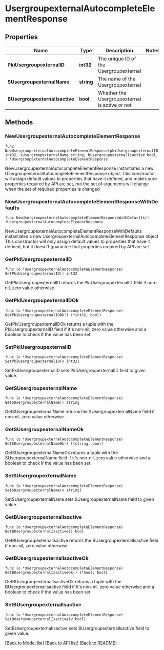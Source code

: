 # UsergroupexternalAutocompleteElementResponse

## Properties

Name | Type | Description | Notes
------------ | ------------- | ------------- | -------------
**PkiUsergroupexternalID** | **int32** | The unique ID of the Usergroupexternal | 
**SUsergroupexternalName** | **string** | The name of the Usergroupexternal | 
**BUsergroupexternalIsactive** | **bool** | Whether the Usergroupexternal is active or not | 

## Methods

### NewUsergroupexternalAutocompleteElementResponse

`func NewUsergroupexternalAutocompleteElementResponse(pkiUsergroupexternalID int32, sUsergroupexternalName string, bUsergroupexternalIsactive bool, ) *UsergroupexternalAutocompleteElementResponse`

NewUsergroupexternalAutocompleteElementResponse instantiates a new UsergroupexternalAutocompleteElementResponse object
This constructor will assign default values to properties that have it defined,
and makes sure properties required by API are set, but the set of arguments
will change when the set of required properties is changed

### NewUsergroupexternalAutocompleteElementResponseWithDefaults

`func NewUsergroupexternalAutocompleteElementResponseWithDefaults() *UsergroupexternalAutocompleteElementResponse`

NewUsergroupexternalAutocompleteElementResponseWithDefaults instantiates a new UsergroupexternalAutocompleteElementResponse object
This constructor will only assign default values to properties that have it defined,
but it doesn't guarantee that properties required by API are set

### GetPkiUsergroupexternalID

`func (o *UsergroupexternalAutocompleteElementResponse) GetPkiUsergroupexternalID() int32`

GetPkiUsergroupexternalID returns the PkiUsergroupexternalID field if non-nil, zero value otherwise.

### GetPkiUsergroupexternalIDOk

`func (o *UsergroupexternalAutocompleteElementResponse) GetPkiUsergroupexternalIDOk() (*int32, bool)`

GetPkiUsergroupexternalIDOk returns a tuple with the PkiUsergroupexternalID field if it's non-nil, zero value otherwise
and a boolean to check if the value has been set.

### SetPkiUsergroupexternalID

`func (o *UsergroupexternalAutocompleteElementResponse) SetPkiUsergroupexternalID(v int32)`

SetPkiUsergroupexternalID sets PkiUsergroupexternalID field to given value.


### GetSUsergroupexternalName

`func (o *UsergroupexternalAutocompleteElementResponse) GetSUsergroupexternalName() string`

GetSUsergroupexternalName returns the SUsergroupexternalName field if non-nil, zero value otherwise.

### GetSUsergroupexternalNameOk

`func (o *UsergroupexternalAutocompleteElementResponse) GetSUsergroupexternalNameOk() (*string, bool)`

GetSUsergroupexternalNameOk returns a tuple with the SUsergroupexternalName field if it's non-nil, zero value otherwise
and a boolean to check if the value has been set.

### SetSUsergroupexternalName

`func (o *UsergroupexternalAutocompleteElementResponse) SetSUsergroupexternalName(v string)`

SetSUsergroupexternalName sets SUsergroupexternalName field to given value.


### GetBUsergroupexternalIsactive

`func (o *UsergroupexternalAutocompleteElementResponse) GetBUsergroupexternalIsactive() bool`

GetBUsergroupexternalIsactive returns the BUsergroupexternalIsactive field if non-nil, zero value otherwise.

### GetBUsergroupexternalIsactiveOk

`func (o *UsergroupexternalAutocompleteElementResponse) GetBUsergroupexternalIsactiveOk() (*bool, bool)`

GetBUsergroupexternalIsactiveOk returns a tuple with the BUsergroupexternalIsactive field if it's non-nil, zero value otherwise
and a boolean to check if the value has been set.

### SetBUsergroupexternalIsactive

`func (o *UsergroupexternalAutocompleteElementResponse) SetBUsergroupexternalIsactive(v bool)`

SetBUsergroupexternalIsactive sets BUsergroupexternalIsactive field to given value.



[[Back to Model list]](../README.md#documentation-for-models) [[Back to API list]](../README.md#documentation-for-api-endpoints) [[Back to README]](../README.md)


